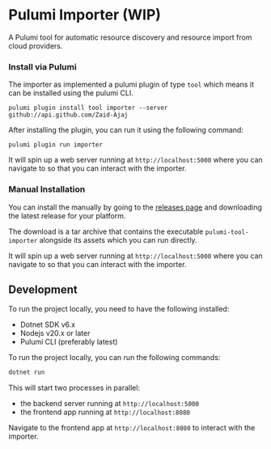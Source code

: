 # Pulumi Importer (WIP)

A Pulumi tool for automatic resource discovery and resource import from cloud providers.

### Install via Pulumi

The importer as implemented a pulumi plugin of type `tool` which means it can be installed  using the pulumi CLI.

```
pulumi plugin install tool importer --server github://api.github.com/Zaid-Ajaj
```

After installing the plugin, you can run it using the following command:

```
pulumi plugin run importer
```
It will spin up a web server running at `http://localhost:5000` where you can navigate to so that you can interact with the importer.

### Manual Installation

You can install the manually by going to the [releases page](https://github.com/Zaid-Ajaj/pulumi-tool-importer/releases) and downloading the latest release for your platform. 

The download is a tar archive that contains the executable `pulumi-tool-importer` alongside its assets which you can run directly.

It will spin up a web server running at `http://localhost:5000` where you can navigate to so that you can interact with the importer.


## Development

To run the project locally, you need to have the following installed:
 - Dotnet SDK v6.x
 - Nodejs v20.x or later
 - Pulumi CLI (preferably latest)

To run the project locally, you can run the following commands:
```bash
dotnet run
```
This will start two processes in parallel:
 - the backend server running at `http://localhost:5000`
 - the frontend app running at `http://localhost:8080` 

Navigate to the frontend app at `http://localhost:8080` to interact with the importer. 